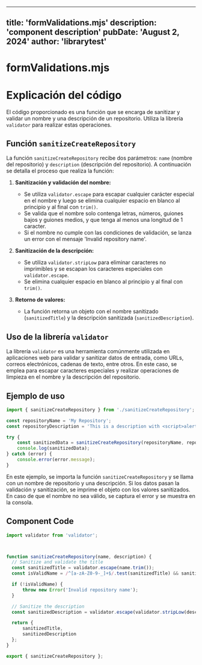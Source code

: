 ---
  title: 'formValidations.mjs'
  description: 'component description'
  pubDate: 'August 2, 2024'
  author: 'librarytest'
  ---
  
  
  
  # formValidations.mjs
  # Explicación del código

El código proporcionado es una función que se encarga de sanitizar y validar un nombre y una descripción de un repositorio. Utiliza la librería `validator` para realizar estas operaciones.

## Función `sanitizeCreateRepository`

La función `sanitizeCreateRepository` recibe dos parámetros: `name` (nombre del repositorio) y `description` (descripción del repositorio). A continuación se detalla el proceso que realiza la función:

1. **Sanitización y validación del nombre:**
   - Se utiliza `validator.escape` para escapar cualquier carácter especial en el nombre y luego se elimina cualquier espacio en blanco al principio y al final con `trim()`.
   - Se valida que el nombre solo contenga letras, números, guiones bajos y guiones medios, y que tenga al menos una longitud de 1 caracter.
   - Si el nombre no cumple con las condiciones de validación, se lanza un error con el mensaje 'Invalid repository name'.

2. **Sanitización de la descripción:**
   - Se utiliza `validator.stripLow` para eliminar caracteres no imprimibles y se escapan los caracteres especiales con `validator.escape`.
   - Se elimina cualquier espacio en blanco al principio y al final con `trim()`.

3. **Retorno de valores:**
   - La función retorna un objeto con el nombre sanitizado (`sanitizedTitle`) y la descripción sanitizada (`sanitizedDescription`).

## Uso de la librería `validator`

La librería `validator` es una herramienta comúnmente utilizada en aplicaciones web para validar y sanitizar datos de entrada, como URLs, correos electrónicos, cadenas de texto, entre otros. En este caso, se emplea para escapar caracteres especiales y realizar operaciones de limpieza en el nombre y la descripción del repositorio.

## Ejemplo de uso

```javascript
import { sanitizeCreateRepository } from './sanitizeCreateRepository';

const repositoryName = 'My Repository';
const repositoryDescription = 'This is a description with <script>alert("XSS")</script>';

try {
    const sanitizedData = sanitizeCreateRepository(repositoryName, repositoryDescription);
    console.log(sanitizedData);
} catch (error) {
    console.error(error.message);
}
```

En este ejemplo, se importa la función `sanitizeCreateRepository` y se llama con un nombre de repositorio y una descripción. Si los datos pasan la validación y sanitización, se imprime el objeto con los valores sanitizados. En caso de que el nombre no sea válido, se captura el error y se muestra en la consola.
  
  ## Component Code
  ```jsx
  import validator from 'validator';



function sanitizeCreateRepository(name, description) {
    // Sanitize and validate the title
    const sanitizedTitle = validator.escape(name.trim());
    const isValidName = /^[a-zA-Z0-9-_]+$/.test(sanitizedTitle) && sanitizedTitle.length > 0;

    if (!isValidName) {
        throw new Error('Invalid repository name');
    }

    // Sanitize the description
    const sanitizedDescription = validator.escape(validator.stripLow(description.trim(), true));

    return {
        sanitizedTitle,
        sanitizedDescription
    };
}

export { sanitizeCreateRepository };
  ```
  